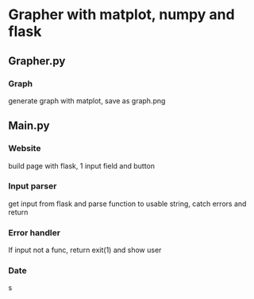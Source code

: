 # Grapher with matplot, numpy and flask


## Grapher.py
### Graph
generate graph with matplot, save as graph.png


## Main.py
### Website
build page with flask, 1 input field and button

### Input parser
get input from flask and parse function to usable string, catch errors and return

### Error handler
If input not a func, return exit(1) and show user


### Date
s